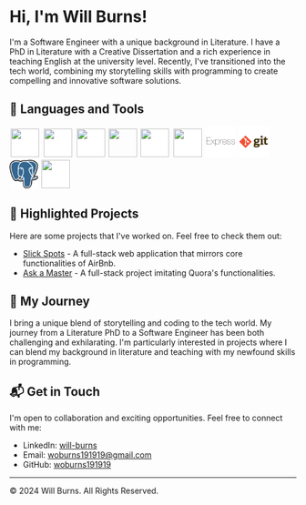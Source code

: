 # Hi, I'm Will Burns!


      
          

I'm a Software Engineer with a unique background in Literature. I have a PhD in Literature with a Creative Dissertation and a rich experience in teaching English at the university level. Recently, I've transitioned into the tech world, combining my storytelling skills with programming to create compelling and innovative software solutions.


## 🚀 Languages and Tools

<p>
  <img src="https://cdn.jsdelivr.net/gh/devicons/devicon/icons/javascript/javascript-original.svg" height="50" width="50" style="background-color:white; padding:2px;"/>          
  <img src="https://cdn.jsdelivr.net/gh/devicons/devicon/icons/react/react-original.svg" height="50" width="50" style="background-color:white; padding:2px;"/>
  <img src="https://cdn.jsdelivr.net/gh/devicons/devicon/icons/python/python-original.svg" height="50" width="50" style="background-color:white; padding:2px;"/>
<img src="https://cdn.jsdelivr.net/gh/devicons/devicon/icons/sqlalchemy/sqlalchemy-original-wordmark.svg" height="50" width="50"/>   
<img src="https://cdn.jsdelivr.net/gh/devicons/devicon/icons/redux/redux-original.svg" height="50" width="50" style="background-color:white; padding:2px;"/>
    <img src="https://cdn.jsdelivr.net/gh/devicons/devicon/icons/sequelize/sequelize-plain-wordmark.svg" height="50" width="50" style="background-color:white; padding:2px;"/>
  <img src="https://raw.githubusercontent.com/github/explore/80688e429a7d4ef2fca1e82350fe8e3517d3494d/topics/express/express.png" height="50" width="50" style="background-color:white; padding:2px;"/>
  <img src="https://raw.githubusercontent.com/github/explore/80688e429a7d4ef2fca1e82350fe8e3517d3494d/topics/git/git.png" height="50" width="50" style="background-color:white; padding:2px;"/>
  <img src='https://raw.githubusercontent.com/github/explore/80688e429a7d4ef2fca1e82350fe8e3517d3494d/topics/postgresql/postgresql.png' height='50' width='50'/>
  <img src="https://cdn.jsdelivr.net/gh/devicons/devicon/icons/docker/docker-original-wordmark.svg" height="50" width="50" style="background-color:white; padding:2px;"/>
</p>






## 📌 Highlighted Projects
Here are some projects that I've worked on. Feel free to check them out:

- [Slick Spots](https://slick-spots.onrender.com) - A full-stack web application that mirrors core functionalities of AirBnb.
- [Ask a Master](https://ask-a-master.onrender.com/login) - A full-stack project imitating Quora's functionalities. 

## 📖 My Journey
I bring a unique blend of storytelling and coding to the tech world. My journey from a Literature PhD to a Software Engineer has been both challenging and exhilarating. I'm particularly interested in projects where I can blend my background in literature and teaching with my newfound skills in programming.

## 📬 Get in Touch
I'm open to collaboration and exciting opportunities. Feel free to connect with me:

- LinkedIn: [will-burns](https://www.linkedin.com/in/will-burns-905a222a5/)
- Email: [woburns191919@gmail.com](mailto:woburns191919@gmail.com)
- GitHub: [woburns191919](https://github.com/woburns191919)

---

© 2024 Will Burns. All Rights Reserved.
